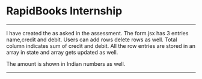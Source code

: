# RapidBooks Internship
------------------------

I have created the as asked in the assessment. The form.jsx has 3 entries name,credit and debit.
Users can add rows delete rows as well. Total column indicates sum of credit and debit.
All the row entries are stored in an array in state and array gets updated as well.

The amount is shown in Indian numbers as well.

--------------------------
